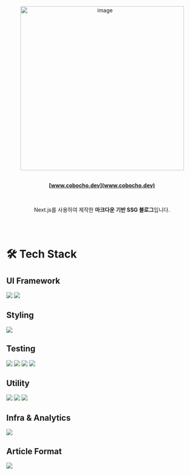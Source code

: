 <div align='center'>

<img width="431" alt="image" src="https://github.com/cobocho/cobocho.dev/assets/99083803/3e123af9-e1eb-494d-88ca-93449ceb78b4">

<br>
<br>

<strong>[www.cobocho.dev](www.cobocho.dev)</strong>

<br>

Next.js를 사용하여 제작한 <strong>마크다운 기반 SSG 블로그</strong>입니다.

</div>

</br>

</br>

# 🛠️ Tech Stack

## UI Framework

<div style={{ display: flex }}>

<img src="https://img.shields.io/badge/typescript-3178C6?style=for-the-badge&logo=typescript&logoColor=white">
<img src="https://img.shields.io/badge/next.js-000000?style=for-the-badge&logo=nextdotjs&logoColor=white">

</div>

## Styling

<img src="https://img.shields.io/badge/vanilla extract-FE7EAA?style=for-the-badge&logo=vanilla extract&logoColor=white">

## Testing

<div style={{ display: flex }}>
<img src="https://img.shields.io/badge/jest-C21325?style=for-the-badge&logo=jest&logoColor=white">
<img src="https://img.shields.io/badge/React Testing Library-E33332?style=for-the-badge&logo=testinglibrary&logoColor=white">
<img src="https://img.shields.io/badge/storybook-FF4785?style=for-the-badge&logo=storybook&logoColor=white">
<img src="https://img.shields.io/badge/chromatic-FC521F?style=for-the-badge&logo=chromatic&logoColor=white">
</div>

## Utility

<div style={{ display: flex }}>
<img src="https://img.shields.io/badge/eslint-4B32C3?style=for-the-badge&logo=eslint&logoColor=white">
<img src="https://img.shields.io/badge/prettier-F7B93E?style=for-the-badge&logo=prettier&logoColor=white">
<img src="https://img.shields.io/badge/github actions-2088FF?style=for-the-badge&logo=githubactions&logoColor=white">
</div>

## Infra & Analytics

<img src="https://img.shields.io/badge/vercel-000000?style=for-the-badge&logo=vercel&logoColor=white">

## Article Format

<img src="https://img.shields.io/badge/markdown-000000?style=for-the-badge&logo=markdown&logoColor=white">
